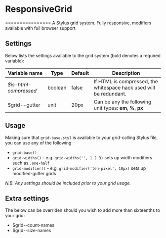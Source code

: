 # ResponsiveGrid
================
A Stylus grid system. Fully responsive, modifiers available with full browser support.

## Settings
Below lists the settings available to the grid system (bold denotes a required variable):

Variable name         | Type    | Default | Description
--------------------- | ------- | ------- | -----------
*$is-html-compressed* | boolean | false   | If HTML is compressed, the whitespace hack used will be redundant.
$grid--gutter         | unit    | 20px    | Can be any the following unit types: **em**, **%**, **px**

## Usage
Making sure that `grid-base.styl` is available to your grid-calling Stylus file, you can use any of the following:
* `grid-base()`
* `grid-widths()` - e.g. `grid-widths('', 1 2 3)` sets up width modifiers such as `.one-half`
* `grid-modifier()` - e.g. `grid-modifier('ten-pixel', 10px)` sets up modified-gutter grids

_N.B. Any settings should be included prior to your grid usage._

## Extra settings
The below can be overriden should you wish to add more than sixteenths to your grid:
* $grid--count-names
* $grid--size-names
